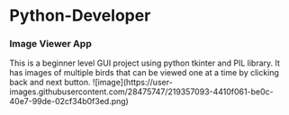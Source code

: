 # Python-Developer
<h3> Image Viewer App </h3>
This is a beginner level GUI project using python tkinter and PIL library. It has images of multiple birds that can be viewed one at a time by clicking back and next button.
![image](https://user-images.githubusercontent.com/28475747/219357093-4410f061-be0c-40e7-99de-02cf34b0f3ed.png)
